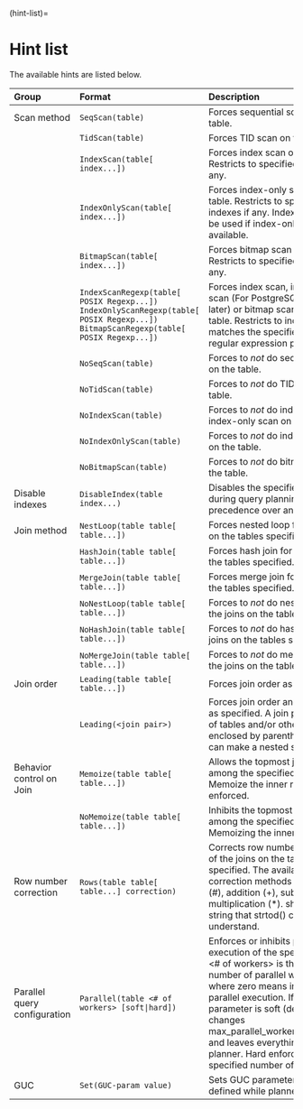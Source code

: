 (hint-list)=
# Hint list

The available hints are listed below.

| Group | Format | Description |
|:------|:-------|:------------|
| Scan method | `SeqScan(table)`| Forces sequential scan on the table. |
| | `TidScan(table)` | Forces TID scan on the table. |
| | `IndexScan(table[ index...])` | Forces index scan on the table.  Restricts to specified indexes if any. |
| | `IndexOnlyScan(table[ index...])` | Forces index-only scan on the table.  Restricts to specified indexes if any.  Index scan may be used if index-only scan is not available. |
| | `BitmapScan(table[ index...])`| Forces bitmap scan on the table.  Restricts to specified indexes if any. |
| | `IndexScanRegexp(table[ POSIX Regexp...])`<br>`IndexOnlyScanRegexp(table[ POSIX Regexp...])`<br>`BitmapScanRegexp(table[ POSIX Regexp...])` | Forces index scan, index-only scan (For PostgreSQL 9.2 and later) or bitmap scan on the table.  Restricts to indexes that matches the specified POSIX regular expression pattern. |
| | `NoSeqScan(table)`| Forces to *not* do sequential scan on the table. |
| | `NoTidScan(table)`| Forces to *not* do TID scan on the table.|
| | `NoIndexScan(table)`| Forces to *not* do index scan and index-only scan on the table. |
| | `NoIndexOnlyScan(table)`| Forces to *not* do index only scan on the table. |
| | `NoBitmapScan(table)` | Forces to *not* do bitmap scan on the table. |
| Disable indexes | `DisableIndex(table index...)` | Disables the specified indexes during query planning, taking precedence over any other hints. |
| Join method| `NestLoop(table table[ table...])` | Forces nested loop for the joins on the tables specified. |
| | `HashJoin(table table[ table...])`| Forces hash join for the joins on the tables specified. |
| | `MergeJoin(table table[ table...])` | Forces merge join for the joins on the tables specified. |
| | `NoNestLoop(table table[ table...])`| Forces to *not* do nested loop for the joins on the tables specified. |
| | `NoHashJoin(table table[ table...])`| Forces to *not* do hash join for the joins on the tables specified. |
| | `NoMergeJoin(table table[ table...])` | Forces to *not* do merge join for the joins on the tables specified. |
| Join order | `Leading(table table[ table...])` | Forces join order as specified. |
| | `Leading(<join pair>)`| Forces join order and directions as specified.  A join pair is a pair of tables and/or other join pairs enclosed by parentheses, which can make a nested structure. |
| Behavior control on Join | `Memoize(table table[ table...])` | Allows the topmost join of a join among the specified tables to Memoize the inner result. Not enforced. |
| | `NoMemoize(table table[ table...])` | Inhibits the topmost join of a join among the specified tables from Memoizing the inner result. |
| Row number correction | `Rows(table table[ table...] correction)` | Corrects row number of a result of the joins on the tables specified.  The available correction methods are absolute (#<n>), addition (+<n>), subtract (-<n>) and multiplication (*<n>).  <n> should be a string that strtod() can understand. |
| Parallel query configuration | `Parallel(table <# of workers> [soft\|hard])` | Enforces or inhibits parallel execution of the specified table.  <# of workers> is the desired number of parallel workers, where zero means inhibiting parallel execution.  If the third parameter is soft (default), it just changes max\_parallel\_workers\_per\_gather and leaves everything else to the planner.  Hard enforces the specified number of workers. |
| GUC | `Set(GUC-param value)` | Sets GUC parameter to the value defined while planner is running. |
